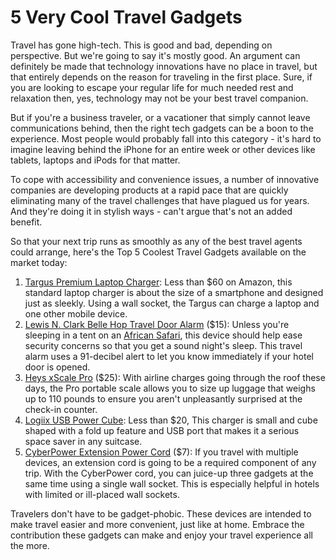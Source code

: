 # 5 Very Cool Travel Gadgets

Travel has gone high-tech. This is good and bad, depending on perspective. But we're going to say it's mostly good. An argument can definitely be made that technology innovations have no place in travel, but that entirely depends on the reason for traveling in the first place. Sure, if you are looking to escape your regular life for much needed rest and relaxation then, yes, technology may not be your best travel companion.

But if you're a business traveler, or a vacationer that simply cannot leave communications behind, then the right tech gadgets can be a boon to the experience. Most people would probably fall into this category - it's hard to imagine leaving behind the iPhone for an entire week or other devices like tablets, laptops and iPods for that matter.

To cope with accessibility and convenience issues, a number of innovative companies are developing products at a rapid pace that are quickly eliminating many of the travel challenges that have plagued us for years. And they're doing it in stylish ways - can't argue that's not an added benefit.

So that your next trip runs as smoothly as any of the best travel agents could arrange, here's the Top 5 Coolest Travel Gadgets available on the market today:

1. <a href="http://www.amazon.com/Targus-Premium-Laptop-Charger-APM69US/dp/B002UAUZQW">Targus Premium Laptop Charger</a>: Less than $60 on Amazon, this standard laptop charger is about the size of a smartphone and designed just as sleekly. Using a wall socket, the Targus can charge a laptop and one other mobile device.
1. <a href="http://www.amazon.com/Belle-Hop-Travel-Door-Alarm/dp/B0056IJ7YQ/">Lewis N. Clark Belle Hop Travel Door Alarm</a> ($15): Unless you're sleeping in a tent on an <a href="http://www.zicasso.com/">African Safari</a>, this device should help ease security concerns so that you get a sound night's sleep. This travel alarm uses a 91-decibel alert to let you know immediately if your hotel door is opened.
1. <a href="http://shop.heys.ca/ProductDetails.asp?ProductCode=xscale_Pro">Heys xScale Pro</a> ($25): With airline charges going through the roof these days, the Pro portable scale allows you to size up luggage that weighs up to 110 pounds to ensure you aren't unpleasantly surprised at the check-in counter.
1. <a href="http://www.amazon.com/Logiix-Power-iPhones-andUSB-Devices/dp/B003EBMP6E">Logiix USB Power Cube</a>: Less than $20, This charger is small and cube shaped with a fold up feature and USB port that makes it a serious space saver in any suitcase.
1. <a href="http://www.emtcompany.com/cyberpower-9ft-extension-power-cord/1004780.html">CyberPower Extension Power Cord</a> ($7): If you travel with multiple devices, an extension cord is going to be a required component of any trip. With the CyberPower cord, you can juice-up three gadgets at the same time using a single wall socket. This is especially helpful in hotels with limited or ill-placed wall sockets.

Travelers don't have to be gadget-phobic. These devices are intended to make travel easier and more convenient, just like at home. Embrace the contribution these gadgets can make and enjoy your travel experience all the more.